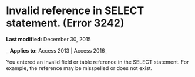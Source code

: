 
# Invalid reference in SELECT statement. (Error 3242)

 **Last modified:** December 30, 2015

 _ **Applies to:** Access 2013 | Access 2016_

You entered an invalid field or table reference in the SELECT statement. For example, the reference may be misspelled or does not exist.

